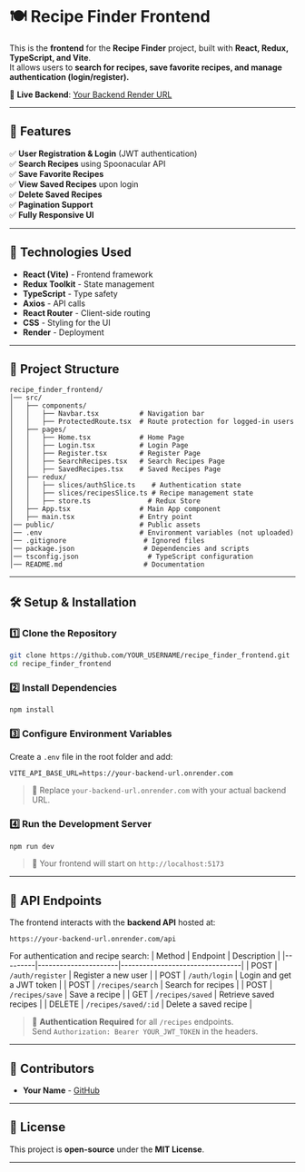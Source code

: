 # 🍽️ Recipe Finder Frontend

This is the **frontend** for the **Recipe Finder** project, built with **React, Redux, TypeScript, and Vite**.  
It allows users to **search for recipes, save favorite recipes, and manage authentication (login/register).**  

🚀 **Live Backend**: [Your Backend Render URL](https://your-backend-url.onrender.com)  

---

## 🚀 Features
✅ **User Registration & Login** (JWT authentication)  
✅ **Search Recipes** using Spoonacular API  
✅ **Save Favorite Recipes**  
✅ **View Saved Recipes** upon login  
✅ **Delete Saved Recipes**  
✅ **Pagination Support**  
✅ **Fully Responsive UI**  

---

## 📌 Technologies Used
- **React (Vite)** - Frontend framework
- **Redux Toolkit** - State management
- **TypeScript** - Type safety
- **Axios** - API calls
- **React Router** - Client-side routing
- **CSS** - Styling for the UI
- **Render** - Deployment 

---

## 📂 Project Structure
```
recipe_finder_frontend/
│── src/
│   ├── components/
│   │   ├── Navbar.tsx          # Navigation bar
│   │   ├── ProtectedRoute.tsx  # Route protection for logged-in users
│   ├── pages/
│   │   ├── Home.tsx            # Home Page
│   │   ├── Login.tsx           # Login Page
│   │   ├── Register.tsx        # Register Page
│   │   ├── SearchRecipes.tsx   # Search Recipes Page
│   │   ├── SavedRecipes.tsx    # Saved Recipes Page
│   ├── redux/
│   │   ├── slices/authSlice.ts    # Authentication state
│   │   ├── slices/recipesSlice.ts # Recipe management state
│   │   ├── store.ts              # Redux Store
│   ├── App.tsx                 # Main App component
│   ├── main.tsx                # Entry point
│── public/                     # Public assets
│── .env                        # Environment variables (not uploaded)
│── .gitignore                   # Ignored files
│── package.json                 # Dependencies and scripts
│── tsconfig.json                 # TypeScript configuration
│── README.md                    # Documentation
```

---

## 🛠️ Setup & Installation

### 1️⃣ **Clone the Repository**
```sh
git clone https://github.com/YOUR_USERNAME/recipe_finder_frontend.git
cd recipe_finder_frontend
```

### 2️⃣ **Install Dependencies**
```sh
npm install
```

### 3️⃣ **Configure Environment Variables**
Create a `.env` file in the root folder and add:
```
VITE_API_BASE_URL=https://your-backend-url.onrender.com
```
> 🔹 Replace `your-backend-url.onrender.com` with your actual backend URL.

### 4️⃣ **Run the Development Server**
```sh
npm run dev
```
> 🚀 Your frontend will start on `http://localhost:5173`

---

## 🔗 API Endpoints
The frontend interacts with the **backend API** hosted at:
```
https://your-backend-url.onrender.com/api
```
For authentication and recipe search:
| Method  | Endpoint              | Description                     |
|---------|----------------------|---------------------------------|
| POST    | `/auth/register`      | Register a new user |
| POST    | `/auth/login`         | Login and get a JWT token |
| POST    | `/recipes/search`     | Search for recipes |
| POST    | `/recipes/save`       | Save a recipe |
| GET     | `/recipes/saved`      | Retrieve saved recipes |
| DELETE  | `/recipes/saved/:id`  | Delete a saved recipe |

> 🔑 **Authentication Required** for all `/recipes` endpoints.  
> Send `Authorization: Bearer YOUR_JWT_TOKEN` in the headers.

---

## 👥 Contributors
- **Your Name** - [GitHub](https://github.com/YOUR_USERNAME)

---

## 📜 License
This project is **open-source** under the **MIT License**.

---

